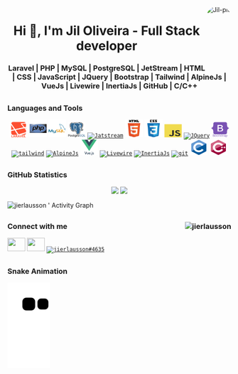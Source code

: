 <img align="right" alt="Jil-pic" height="150" style="border-radius:50px;" src="https://oticairis.dlwsolucoes.com.br/img/jil_pic.png">
<h1 align="center">Hi 👋, I'm Jil Oliveira - Full Stack developer</h1>
<h3 align="center">Laravel | PHP | MySQL | PostgreSQL | JetStream | HTML | CSS | JavaScript | JQuery | Bootstrap | Tailwind | AlpineJs | VueJs | Livewire | InertiaJs | GitHub | C/C++</h3>
  
## <h3 align="left">Languages and Tools</h3>
<p align="center">
  <code><a href="https://laravel.com/" target="_blank"><img src="https://raw.githubusercontent.com/devicons/devicon/master/icons/laravel/laravel-plain-wordmark.svg" alt="laravel" width="40" height="35"/></a></code>
  <code><a href="https://www.php.net" target="_blank"><img src="https://raw.githubusercontent.com/devicons/devicon/master/icons/php/php-original.svg" alt="php" width="40" height="40"/></a></code>
  <code><a href="https://www.mysql.com/" target="_blank"><img src="https://raw.githubusercontent.com/devicons/devicon/master/icons/mysql/mysql-original-wordmark.svg" alt="mysql" width="40" height="40"/></a></code>
  <code><a href="https://www.postgresql.org" target="_blank"><img src="https://raw.githubusercontent.com/devicons/devicon/master/icons/postgresql/postgresql-original-wordmark.svg" alt="postgresql" width="40" height="35"/></a></code>
  <code><a href="https://jetstream.laravel.com/" target="_blank"><img  alt="Jatstream" src="https://ih1.redbubble.net/image.2428884987.0603/st,small,507x507-pad,600x600,f8f8f8.jpg" width="35" height="35"></a></code>
  <code><a href="https://www.w3.org/html/" target="_blank" rel="noreferrer"><img src="https://raw.githubusercontent.com/devicons/devicon/master/icons/html5/html5-original-wordmark.svg" alt="html5" width="40" height="40"/></a></code>
  <code><a href="https://www.w3schools.com/css/" target="_blank"><img src="https://raw.githubusercontent.com/devicons/devicon/master/icons/css3/css3-original-wordmark.svg" alt="css3" width="40" height="40"/></a></code>
  <code><a href="https://developer.mozilla.org/en-US/docs/Web/JavaScript" target="_blank"><img src="https://raw.githubusercontent.com/devicons/devicon/master/icons/javascript/javascript-original.svg" alt="javascript" width="40" height="30"/></a></code>
  <code><a href="https://jquery.com/" target="_blank"><img  alt="JQuery" src="https://icongr.am/devicon/jquery-original.svg" width="40" height="35"></a></code>
  <code><a href="https://getbootstrap.com" target="_blank"><img src="https://raw.githubusercontent.com/devicons/devicon/master/icons/bootstrap/bootstrap-plain-wordmark.svg" alt="bootstrap" width="40" height="35"/></a></code>
  <code><a href="https://tailwindcss.com/" target="_blank"><img src="https://www.vectorlogo.zone/logos/tailwindcss/tailwindcss-icon.svg" alt="tailwind" width="40" height="40"/></a></code>
  <code><a href="https://alpinejs.dev/" target="_blank"><img  alt="AlpineJs" src="https://www.markusantonwolf.com/topics/alpine-js/alpinejs-logo.svg" width="40" height="35"></a></code>
  <code><a href="https://vuejs.org/" target="_blank"><img src="https://raw.githubusercontent.com/devicons/devicon/master/icons/vuejs/vuejs-original-wordmark.svg" alt="vuejs" width="40" height="35"/></a></code>
  <code><a href="https://laravel-livewire.com/" target="_blank"><img  alt="Livewire" src="https://laravel-livewire.com/img/underwater_jelly.svg" width="40" height="35"></a></code>
  <code><a href="https://inertiajs.com/" target="_blank"><img  alt="InertiaJs" src="https://avatars.githubusercontent.com/u/47703742?s=200&v=4" width="35" height="35"></a></code>
  <code><a href="https://git-scm.com/" target="_blank"><img src="https://www.vectorlogo.zone/logos/git-scm/git-scm-icon.svg" alt="git" width="40" height="35"/></a></code>
  <code><a href="https://www.cprogramming.com/" target="_blank"><img src="https://raw.githubusercontent.com/devicons/devicon/master/icons/c/c-original.svg" alt="c" width="40" height="35"/></a></code>
  <code><a href="https://www.w3schools.com/cpp/" target="_blank"><img src="https://raw.githubusercontent.com/devicons/devicon/master/icons/cplusplus/cplusplus-original.svg" alt="cplusplus" width="40" height="35"/></a></code>
</p>
  
## <h3 align="left">GitHub Statistics</h3>
<p align="center">
  <img width="49.5%" src="https://github-readme-stats.vercel.app/api?username=jierlausson&show_icons=true&theme=nord&hide_border=true" />
  <img width="49.5%" src="https://github-readme-streak-stats.herokuapp.com/?user=jierlausson&theme=nord&hide_border=true" /><br>
</p>

![jierlausson ' Activity Graph](https://activity-graph.herokuapp.com/graph?username=jierlausson&custom_title=Jil%20Oliveira%20Contribution%20Graph&theme=nord&bg_color=2e3440&hide_border=true&line=7490ac&point=d8dee9)

## <h3 align="left"><span align="left">Connect with me</span> <img src="https://komarev.com/ghpvc/?username=jierlausson&label=Profile%20views&color=0e75b6&style=flat" alt="jierlausson" align="right"/></h3>
<p align="left">
  <code><a href="https://www.linkedin.com/in/jierlausson" target="_blank"><img src="https://raw.githubusercontent.com/rahuldkjain/github-profile-readme-generator/master/src/images/icons/Social/linked-in-alt.svg" height="30" width="40"></a></code>
  <code><a href="https://instagram.com/jierlausson.dev" target="_blank"><img src="https://raw.githubusercontent.com/rahuldkjain/github-profile-readme-generator/master/src/images/icons/Social/instagram.svg" height="30" width="40" /></a></code>
  <code><a href="https://discord.com/channels/@jierlausson#4635" target="_blank"><img src="https://raw.githubusercontent.com/rahuldkjain/github-profile-readme-generator/master/src/images/icons/Social/discord.svg" alt="jierlausson#4635" height="30" width="40" /></a></code>
</p>


## <h3 align="left">Snake Animation</h3>

![Snake animation](https://github.com/jierlausson/jierlausson/blob/output/github-contribution-grid-snake.svg)
<br>


